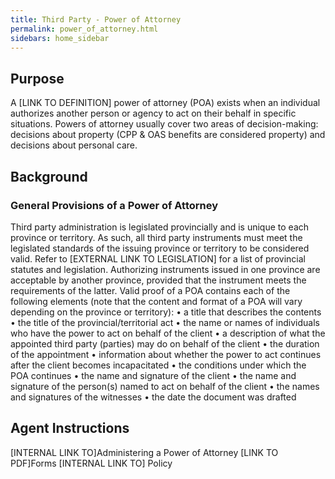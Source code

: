 ```yaml
---
title: Third Party - Power of Attorney  
permalink: power_of_attorney.html
sidebars: home_sidebar
---
```


## Purpose
A [LINK TO DEFINITION] power of attorney (POA) exists when an individual authorizes another person or agency to act on their behalf in specific situations.
Powers of attorney usually cover two areas of decision-making: decisions about property (CPP & OAS benefits are considered property) and decisions about personal care.
## Background
### General Provisions of a Power of Attorney
Third party administration is legislated provincially and is unique to each province or territory. As such, all third party instruments must meet the legislated standards of the issuing province or territory to be considered valid. Refer to [EXTERNAL LINK TO LEGISLATION] for a list of provincial statutes and legislation.
Authorizing instruments issued in one province are acceptable by another province, provided that the instrument meets the requirements of the latter.
Valid proof of a POA contains each of the following elements (note that the content and format of a POA will vary depending on the province or territory):
•	a title that describes the contents
•	the title of the provincial/territorial act
•	the name or names of individuals who have the power to act on behalf of the client
•	a description of what the appointed third party (parties) may do on behalf of the client
•	the duration of the appointment
•	information about whether the power to act continues after the client becomes incapacitated
•	the conditions under which the POA continues
•	the name and signature of the client
•	the name and signature of the person(s) named to act on behalf of the client
•	the names and signatures of the witnesses
•	the date the document was drafted


## Agent Instructions
[INTERNAL LINK TO]Administering a Power of Attorney
[LINK TO PDF]Forms
[INTERNAL LINK TO] Policy
